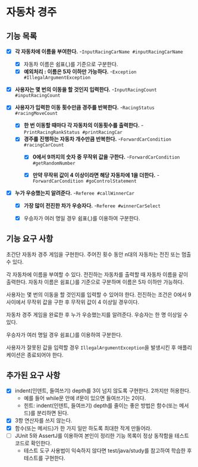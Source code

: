# 자동차 경주

## 기능 목록

- [x] **각 자동차에 이름을 부여한다.** -`InputRacingCarName #inputRacingCarName`
  - [x] 자동차 이름은 쉼표(,)를 기준으로 구분한다.
  - [x] **예외처리 : 이름은 5자 이하만 가능하다.** -`Exception #IllegalArgumentException`
- [x] **사용자는 몇 번의 이동을 할 것인지 입력한다.** -`InputRacingCount #inputRacingCount`


- [x] **사용자가 입력한 이동 횟수만큼 경주를 반복한다.** -`RacingStatus #racingMoveCount`
  - [x] **한 번 이동할 때마다 각 자동차의 이동횟수를 출력한다.** -`PrintRacingRankStatus #printRacingCar`
  - [x] **경주를 진행하는 자동차 개수만큼 반복한다.** -`ForwardCarCondition #racingCarCount`
    - [x] **0에서 9까지의 숫자 중 무작위 값을 구한다.** -`ForwardCarCondition #getRandomNumber`
    - [x] **만약 무작위 값이 4 이상이라면 해당 자동차에 1을 더한다.** -`ForwardCarCondition #goControlStatement`


- [x] **누가 우승했는지 알려준다.** -`Referee #callWinnerCar`
  - [x] **가장 많이 전진한 차가 우승자다.** -`Referee #winnerCarSelect`
  - [x] 우승자가 여러 명일 경우 쉼표(,)를 이용하여 구분한다.


## 기능 요구 사항

초간단 자동차 경주 게임을 구현한다.
주어진 횟수 동안 n대의 자동차는 전진 또는 멈출 수 있다.

각 자동차에 이름을 부여할 수 있다. 전진하는 자동차를 출력할 때 자동차 이름을 같이 출력한다.
자동차 이름은 쉼표(,)를 기준으로 구분하며 이름은 5자 이하만 가능하다.

사용자는 몇 번의 이동을 할 것인지를 입력할 수 있어야 한다.
전진하는 조건은 0에서 9 사이에서 무작위 값을 구한 후 무작위 값이 4 이상일 경우이다.

자동차 경주 게임을 완료한 후 누가 우승했는지를 알려준다. 우승자는 한 명 이상일 수 있다.

우승자가 여러 명일 경우 쉼표(,)를 이용하여 구분한다.

사용자가 잘못된 값을 입력할 경우 `IllegalArgumentException`을 발생시킨 후 애플리케이션은 종료되어야 한다.


## 추가된 요구 사항
- [x] indent(인덴트, 들여쓰기) depth를 3이 넘지 않도록 구현한다. 2까지만 허용한다.
  - 예를 들어 while문 안에 if문이 있으면 들여쓰기는 2이다.
  - 힌트: indent(인덴트, 들여쓰기) depth를 줄이는 좋은 방법은 함수(또는 메서드)를 분리하면 된다.
- [x] 3항 연산자를 쓰지 않는다.
- [x] 함수(또는 메서드)가 한 가지 일만 하도록 최대한 작게 만들어라.
- [ ] JUnit 5와 AssertJ를 이용하여 본인이 정리한 기능 목록이 정상 동작함을 테스트 코드로 확인한다.
  - 테스트 도구 사용법이 익숙하지 않다면 test/java/study를 참고하여 학습한 후 테스트를 구현한다.
